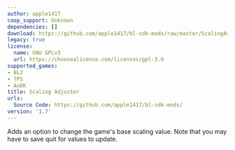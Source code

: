 ```yaml
---
author: apple1417
coop_support: Unknown
dependencies: []
download: https://github.com/apple1417/bl-sdk-mods/raw/master/ScalingAdjuster/ScalingAdjuster.zip
legacy: true
license:
  name: GNU GPLv3
  url: https://choosealicense.com/licenses/gpl-3.0
supported_games:
- BL2
- TPS
- AoDK
title: Scaling Adjuster
urls:
  Source Code: https://github.com/apple1417/bl-sdk-mods/
version: '1.7'
---
```

Adds an option to change the game's base scaling value. Note that you may have to save quit for values to update.